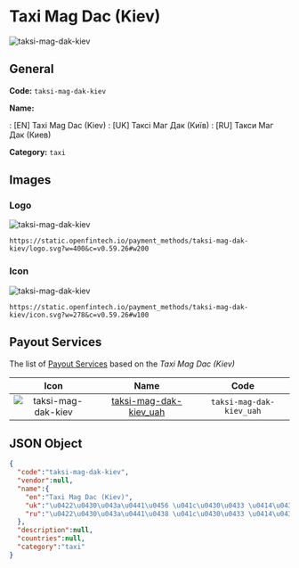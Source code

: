 
# Taxi Mag Dac (Kiev) 
![taksi-mag-dak-kiev](https://static.openfintech.io/payment_methods/taksi-mag-dak-kiev/logo.svg?w=400&c=v0.59.26#w200)  

## General 
**Code:** `taksi-mag-dak-kiev` 
 
**Name:** 
 
:	[EN] Taxi Mag Dac (Kiev) 
:	[UK] Таксі Маг Дак (Київ) 
:	[RU] Такси Маг Дак (Киев) 
 
**Category:** `taxi` 
 

## Images 

### Logo 
![taksi-mag-dak-kiev](https://static.openfintech.io/payment_methods/taksi-mag-dak-kiev/logo.svg?w=400&c=v0.59.26#w200)  

```
https://static.openfintech.io/payment_methods/taksi-mag-dak-kiev/logo.svg?w=400&c=v0.59.26#w200
```  

### Icon 
![taksi-mag-dak-kiev](https://static.openfintech.io/payment_methods/taksi-mag-dak-kiev/icon.svg?w=278&c=v0.59.26#w100)  

```
https://static.openfintech.io/payment_methods/taksi-mag-dak-kiev/icon.svg?w=278&c=v0.59.26#w100
```  

## Payout Services 
 
The list of [Payout Services](/payout-services/) based on the _Taxi Mag Dac (Kiev)_ 

|Icon|Name|Code| 
|:---:|:---:|:---:| 
|![taksi-mag-dak-kiev](https://static.openfintech.io/payout_methods/taksi-mag-dak-kiev/icon.svg?w=278&c=v0.59.26#w40) |[taksi-mag-dak-kiev_uah](/payout-services/taksi-mag-dak-kiev_uah/)|`taksi-mag-dak-kiev_uah`| 
 

## JSON Object 

```json
{
  "code":"taksi-mag-dak-kiev",
  "vendor":null,
  "name":{
    "en":"Taxi Mag Dac (Kiev)",
    "uk":"\u0422\u0430\u043a\u0441\u0456 \u041c\u0430\u0433 \u0414\u0430\u043a (\u041a\u0438\u0457\u0432)",
    "ru":"\u0422\u0430\u043a\u0441\u0438 \u041c\u0430\u0433 \u0414\u0430\u043a (\u041a\u0438\u0435\u0432)"
  },
  "description":null,
  "countries":null,
  "category":"taxi"
}
```  
